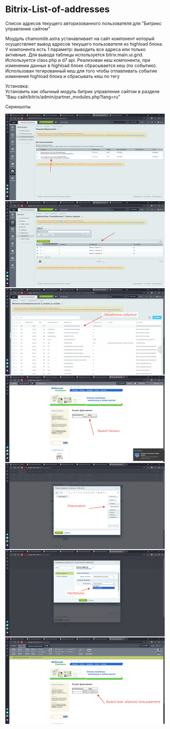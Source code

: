 # Bitrix-List-of-addresses
Список адресов текущего авторизованного пользователя для "Битрикс управление сайтом"

Моудуль chamomile.astra устанавливает на сайт компонент который осуществляет вывод адресов текущего пользователя из highload блока.
У компонента есть 1 параметр: выводить все адреса или только активные.
Для вывода таблицы используется bitrix:main.ui.grid.
Используется class.php и d7 api.
Реализован кеш компонента, при изменении данных в highload блоке сбрасывается кеш (по событию). Использован тегированный кеш для того чтобы отлавливать событие изменения highload блока и сбрасывать кеш по тегу



Установка:    
Установить как обычный модуль битрик управление сайтом в разделе "Ваш сайт/bitrix/admin/partner_modules.php?lang=ru"

Скриншоты 

![alt text](screenshots/01.png "Интеграция готовой вёрстки каталога 01")    
![alt text](screenshots/02.png "Интеграция готовой вёрстки каталога 02") 
![alt text](screenshots/03.png "Интеграция готовой вёрстки каталога 03") 
![alt text](screenshots/04.png "Интеграция готовой вёрстки каталога 04") 
![alt text](screenshots/05.png "Интеграция готовой вёрстки каталога 05") 
![alt text](screenshots/06.png "Интеграция готовой вёрстки каталога 06") 
![alt text](screenshots/07.png "Интеграция готовой вёрстки каталога 07")